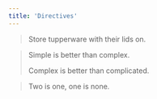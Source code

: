 ```yaml
---
title: 'Directives'
---
```


> Store tupperware with their lids on.

> Simple is better than complex.
>
> Complex is better than complicated.

> Two is one, one is none.
